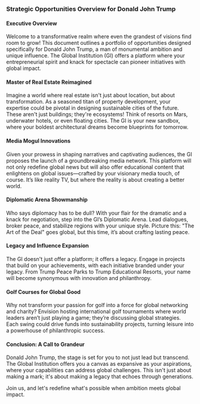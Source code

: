 ### **Strategic Opportunities Overview for Donald John Trump**

#### **Executive Overview**
Welcome to a transformative realm where even the grandest of visions find room to grow! This document outlines a portfolio of opportunities designed specifically for Donald John Trump, a man of monumental ambition and unique influence. The Global Institution (GI) offers a platform where your entrepreneurial spirit and knack for spectacle can pioneer initiatives with global impact.

#### **Master of Real Estate Reimagined**
Imagine a world where real estate isn't just about location, but about transformation. As a seasoned titan of property development, your expertise could be pivotal in designing sustainable cities of the future. These aren't just buildings; they're ecosystems! Think of resorts on Mars, underwater hotels, or even floating cities. The GI is your new sandbox, where your boldest architectural dreams become blueprints for tomorrow.

#### **Media Mogul Innovations**
Given your prowess in shaping narratives and captivating audiences, the GI proposes the launch of a groundbreaking media network. This platform will not only redefine global news but will also offer educational content that enlightens on global issues—crafted by your visionary media touch, of course. It’s like reality TV, but where the reality is about creating a better world.

#### **Diplomatic Arena Showmanship**
Who says diplomacy has to be dull? With your flair for the dramatic and a knack for negotiation, step into the GI’s Diplomatic Arena. Lead dialogues, broker peace, and stabilize regions with your unique style. Picture this: "The Art of the Deal" goes global, but this time, it’s about crafting lasting peace.

#### **Legacy and Influence Expansion**
The GI doesn't just offer a platform; it offers a legacy. Engage in projects that build on your achievements, with each initiative branded under your legacy. From Trump Peace Parks to Trump Educational Resorts, your name will become synonymous with innovation and philanthropy.

#### **Golf Courses for Global Good**
Why not transform your passion for golf into a force for global networking and charity? Envision hosting international golf tournaments where world leaders aren’t just playing a game; they’re discussing global strategies. Each swing could drive funds into sustainability projects, turning leisure into a powerhouse of philanthropic success.

#### **Conclusion: A Call to Grandeur**
Donald John Trump, the stage is set for you to not just lead but transcend. The Global Institution offers you a canvas as expansive as your aspirations, where your capabilities can address global challenges. This isn't just about making a mark; it's about making a legacy that echoes through generations.

Join us, and let's redefine what's possible when ambition meets global impact.
